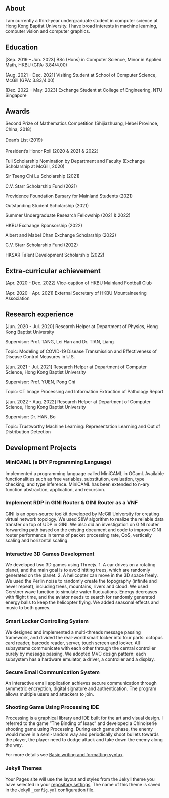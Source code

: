 ## About

I am currently a third-year undergraduate student in computer science at Hong Kong Baptist University.
I have broad interests in machine learning, computer vision and computer graphics. 

## Education

[Sep. 2019 – Jun. 2023] BSc (Hons) in Computer Science, Minor in Applied Math, HKBU (GPA: 3.84/4.00)

[Aug. 2021 – Dec. 2021] Visiting Student at School of Computer Science, McGill (GPA: 3.83/4.00)

[Dec. 2022 – May. 2023] Exchange Student at College of Engineering, NTU Singapore

## Awards
Second Prize of Mathematics Competition (Shijiazhuang, Hebei Province, China, 2018）

Dean’s List (2019）

President’s Honor Roll (2020 & 2021 & 2022）

Full Scholarship Nomination by Department and Faculty (Exchange Scholarship at McGill, 2020)

Sir Tseng Chi Lu Scholarship (2021)

C.V. Starr Scholarship Fund (2021)

Providence Foundation Bursary for Mainland Students (2021)

Outstanding Student Scholarship (2021)

Summer Undergraduate Research Fellowship (2021 & 2022)

HKBU Exchange Sponsorship (2022)

Albert and Mabel Chan Exchange Scholarship (2022)

C.V. Starr Scholarship Fund (2022)

HKSAR Talent Development Scholarship (2022)

## Extra-curricular achievement
[Apr. 2020 - Dec. 2022] Vice-caption of HKBU Mainland Football Club

[Apr. 2020 - Apr. 2021] External Secretary of HKBU Mountaineering Association

## Research experience
[Jun. 2020 - Jul. 2020] Research Helper at Department of Physics, Hong Kong Baptist University

Supervisor: Prof. TANG, Lei Han and Dr. TIAN, Liang

Topic: Modeling of COVID-19 Disease Transmission and Effectiveness of Disease Control Measures in U.S.


[Jun. 2021 - Jul. 2021] Research Helper at Department of Computer Science, Hong Kong Baptist University

Supervisor: Prof. YUEN, Pong Chi

Topic: CT Image Processing and Information Extraction of Pathology Report


[Jun. 2022 - Aug. 2022] Research Helper at Department of Computer Science, Hong Kong Baptist University

Supervisor: Dr. HAN, Bo

Topic: Trustworthy Machine Learning: Representation Learning and Out of Distribution Detection

## Development Projects
### MiniCAML (a DIY Programming Language)
Implemented a programming language called MiniCAML in OCaml. Available functionalities such as free variables, substitution, evaluation, type checking, and type inference. MiniCAML has been extended to n-ary function abstraction, application, and recursion.

### Implement RDP in GINI Router & GINI Router as a VNF
GINI is an open-source toolkit developed by McGill University for creating virtual network topology. We used S&W algorithm to realize the reliable data transfer on top of UDP in GINI. We also did an investigation on GINI router forwarding path based on the existing document and code to improve GINI router performance in terms of packet processing rate, QoS, vertically scaling and horizontal scaling.

### Interactive 3D Games Development
We developed two 3D games using Threejs. 1. A car drives on a rotating planet, and the main goal is to avoid hitting trees, which are randomly generated on the planet. 2. A helicopter can move in the 3D space freely. We used the Perlin noise to randomly create the topography (infinite and never repeat), including trees, mountains, rivers and cloud. We used Gerstner wave function to simulate water fluctuations. Energy decreases with flight time, and the aviator needs to search for randomly generated energy balls to keep the helicopter flying. We added seasonal effects and music to both games.

### Smart Locker Controlling System
We designed and implemented a multi-threads message passing framework, and divided the real-world smart locker into four parts: octopus card reader, barcode reader, server, touch screen and locker. All subsystems communicate with each other through the central controller purely by message passing. We adopted MVC design pattern: each subsystem has a hardware emulator, a driver, a controller and a display.

### Secure Email Communication System
An interactive email application achieves secure communication through symmetric encryption, digital signature and authentication. The program allows multiple users and attackers to join.

### Shooting Game Using Processing IDE
Processing is a graphical library and IDE built for the art and visual design. I referred to the game ”The Binding of Isaac” and developed a Chinoiserie shooting game using Processing. During each game phase, the enemy would move in a semi-random way and periodically shoot bullets towards the player, the player need to dodge attack and take down the enemy along the way.


For more details see [Basic writing and formatting syntax](https://docs.github.com/en/github/writing-on-github/getting-started-with-writing-and-formatting-on-github/basic-writing-and-formatting-syntax).

### Jekyll Themes

Your Pages site will use the layout and styles from the Jekyll theme you have selected in your [repository settings](https://github.com/Xinyue-HU/Xinyue-HU.github.io/settings/pages). The name of this theme is saved in the Jekyll `_config.yml` configuration file.
